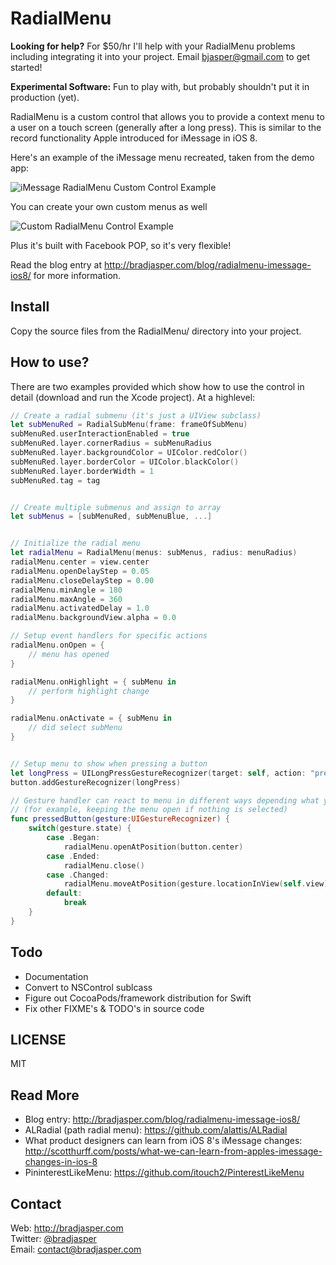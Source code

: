 # RadialMenu

**Looking for help?** For $50/hr I'll help with your RadialMenu problems including integrating it into your project. Email bjasper@gmail.com to get started!

**Experimental Software:** Fun to play with, but probably shouldn't put it in production (yet).

RadialMenu is a custom control that allows you to provide a context menu to a user on a touch screen (generally after a long press). This is similar to the record functionality Apple introduced for iMessage in iOS 8.

Here's an example of the iMessage menu recreated, taken from the demo app:

![iMessage RadialMenu Custom Control Example](https://raw.githubusercontent.com/bradjasper/RadialMenu/master/images/imessage-radialmenu-screencast-example.gif)

You can create your own custom menus as well

![Custom RadialMenu Control Example](https://raw.githubusercontent.com/bradjasper/RadialMenu/master/images/default-radialmenu-screencast-example.gif)

Plus it's built with Facebook POP, so it's very flexible!

Read the blog entry at http://bradjasper.com/blog/radialmenu-imessage-ios8/ for more information.

## Install

Copy the source files from the RadialMenu/ directory into your project.


## How to use?

There are two examples provided which show how to use the control in detail (download and run the Xcode project). At a highlevel:


```swift
// Create a radial submenu (it's just a UIView subclass)
let subMenuRed = RadialSubMenu(frame: frameOfSubMenu)
subMenuRed.userInteractionEnabled = true
subMenuRed.layer.cornerRadius = subMenuRadius
subMenuRed.layer.backgroundColor = UIColor.redColor()
subMenuRed.layer.borderColor = UIColor.blackColor()
subMenuRed.layer.borderWidth = 1
subMenuRed.tag = tag


// Create multiple submenus and assign to array
let subMenus = [subMenuRed, subMenuBlue, ...]


// Initialize the radial menu
let radialMenu = RadialMenu(menus: subMenus, radius: menuRadius)
radialMenu.center = view.center
radialMenu.openDelayStep = 0.05
radialMenu.closeDelayStep = 0.00
radialMenu.minAngle = 180
radialMenu.maxAngle = 360
radialMenu.activatedDelay = 1.0
radialMenu.backgroundView.alpha = 0.0

// Setup event handlers for specific actions
radialMenu.onOpen = {
    // menu has opened
}

radialMenu.onHighlight = { subMenu in
    // perform highlight change
}

radialMenu.onActivate = { subMenu in
    // did select subMenu
}


// Setup menu to show when pressing a button
let longPress = UILongPressGestureRecognizer(target: self, action: "pressedButton:")
button.addGestureRecognizer(longPress)

// Gesture handler can react to menu in different ways depending what you want
// (for example, keeping the menu open if nothing is selected)
func pressedButton(gesture:UIGestureRecognizer) {
    switch(gesture.state) {
        case .Began:
            radialMenu.openAtPosition(button.center)
        case .Ended:
            radialMenu.close()
        case .Changed:
            radialMenu.moveAtPosition(gesture.locationInView(self.view))
        default:
            break
    }
}
```


## Todo

- Documentation
- Convert to NSControl sublcass
- Figure out CocoaPods/framework distribution for Swift
- Fix other FIXME's & TODO's in source code

## LICENSE

MIT

## Read More

* Blog entry: http://bradjasper.com/blog/radialmenu-imessage-ios8/
* ALRadial (path radial menu): https://github.com/alattis/ALRadial
* What product designers can learn from iOS 8's iMessage changes: http://scotthurff.com/posts/what-we-can-learn-from-apples-imessage-changes-in-ios-8
* PininterestLikeMenu: https://github.com/itouch2/PinterestLikeMenu

## Contact

Web: http://bradjasper.com<br>
Twitter: <a href="https://twitter.com/bradjasper">@bradjasper</a><br>
Email: <a href="mailto:contact@bradjasper.com">contact@bradjasper.com</a><br>

